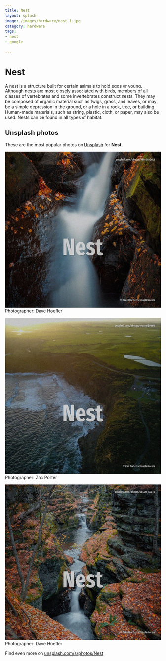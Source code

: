 ```yaml
---
title: Nest
layout: splash
image: /images/hardware/nest.1.jpg
category: hardware
tags:
- nest
- google

---
```

# Nest

A nest is a structure built for certain animals to hold eggs or young.
 Although nests are most closely associated with birds, members of all classes of vertebrates and 
some invertebrates construct nests.
 They may be composed of organic material such as twigs, grass, and leaves, or may be a simple 
depression in the ground, or a hole in a rock, tree, or building.
Human-made materials, such as string, plastic, cloth, or paper, may also be used.
Nests can be found in all types of habitat.

 
## Unsplash photos
These are the most popular photos on [Unsplash](https://unsplash.com) for **Nest**.
 
![Nest](/images/hardware/nest.1.jpg)
Photographer:  Dave Hoefler
 
![Nest](/images/hardware/nest.2.jpg)
Photographer:  Zac Porter
 
![Nest](/images/hardware/nest.3.jpg)
Photographer:  Dave Hoefler
 
Find even more on [unsplash.com/s/photos/Nest](https://unsplash.com/s/photos/Nest)
 
